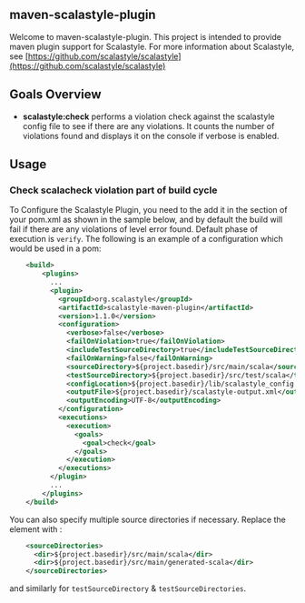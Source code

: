 ## maven-scalastyle-plugin
Welcome to maven-scalastyle-plugin.
This project is intended to provide maven plugin support for Scalastyle.
For more information about Scalastyle, see [https://github.com/scalastyle/scalastyle](https://github.com/scalastyle/scalastyle)

## Goals Overview
* **scalastyle:check** performs a violation check against the scalastyle config file to see if there are any violations. 
It counts the number of violations found and displays it on the console if verbose is enabled.

## Usage
### Check scalacheck violation part of build cycle
To Configure the Scalastyle Plugin, you need to the add it in the <build> section of your pom.xml as shown in the sample below,
and by default the build will fail if there are any violations of level error found.
Default phase of execution is `verify`. The following is an example of a configuration which would be used in a pom:

```xml
    <build>
        <plugins> 
          ...
          <plugin>
            <groupId>org.scalastyle</groupId>
            <artifactId>scalastyle-maven-plugin</artifactId>
            <version>1.1.0</version>
            <configuration>
              <verbose>false</verbose>
              <failOnViolation>true</failOnViolation>
              <includeTestSourceDirectory>true</includeTestSourceDirectory>
              <failOnWarning>false</failOnWarning>
              <sourceDirectory>${project.basedir}/src/main/scala</sourceDirectory>
              <testSourceDirectory>${project.basedir}/src/test/scala</testSourceDirectory>
              <configLocation>${project.basedir}/lib/scalastyle_config.xml</configLocation>
              <outputFile>${project.basedir}/scalastyle-output.xml</outputFile>
              <outputEncoding>UTF-8</outputEncoding>
            </configuration>
            <executions>
              <execution>
                <goals>
                  <goal>check</goal>
                </goals>
              </execution>
            </executions>
          </plugin>
          ...
        </plugins>
    </build>
```

You can also specify multiple source directories if necessary. Replace the <sourceDirectory> element with <sourceDirectories>:

```xml
    <sourceDirectories>
      <dir>${project.basedir}/src/main/scala</dir>
      <dir>${project.basedir}/src/main/generated-scala</dir>
    </sourceDirectories>
```

and similarly for `testSourceDirectory` & `testSourceDirectories`.
